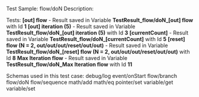 Test Sample: flow/doN
Description: 

Tests:
	**[out] flow** - Result saved in Variable **TestResult_flow/doN_[out] flow** with Id **1**
	**[out] iteration (5)** - Result saved in Variable **TestResult_flow/doN_[out] iteration (5)** with Id **3**
	**[currentCount]** - Result saved in Variable **TestResult_flow/doN_[currentCount]** with Id **5**
	**[reset] flow (N = 2, out/out/out/reset/out/out)** - Result saved in Variable **TestResult_flow/doN_[reset] flow (N = 2, out/out/out/reset/out/out)** with Id **8**
	**Max Iteration flow** - Result saved in Variable **TestResult_flow/doN_Max Iteration flow** with Id **11**

Schemas used in this test case:
	debug/log
	event/onStart
	flow/branch
	flow/doN
	flow/sequence
	math/add
	math/eq
	pointer/set
	variable/get
	variable/set
